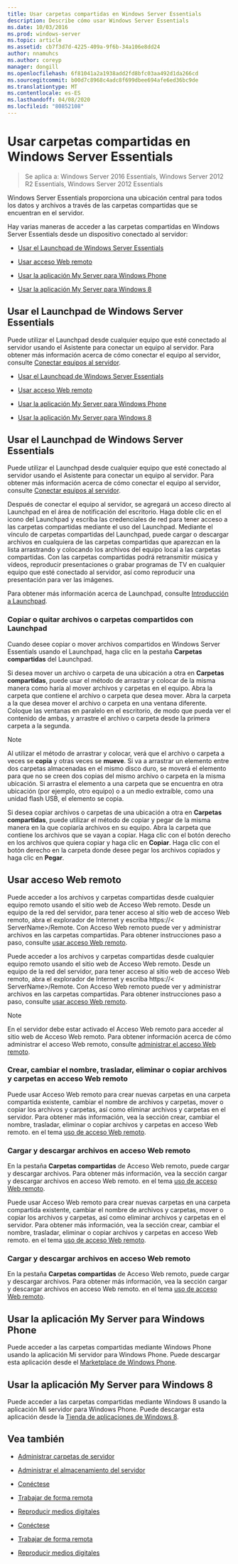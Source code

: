 ```yaml
---
title: Usar carpetas compartidas en Windows Server Essentials
description: Describe cómo usar Windows Server Essentials
ms.date: 10/03/2016
ms.prod: windows-server
ms.topic: article
ms.assetid: cb7f3d7d-4225-409a-9f6b-34a106e8dd24
author: nnamuhcs
ms.author: coreyp
manager: dongill
ms.openlocfilehash: 6f81041a2a1938add2fd8bfc03aa492d1da266cd
ms.sourcegitcommit: b00d7c8968c4adc8f699dbee694afe6ed36bc9de
ms.translationtype: MT
ms.contentlocale: es-ES
ms.lasthandoff: 04/08/2020
ms.locfileid: "80852108"
---
```

# <a name="use-shared-folders-in-windows-server-essentials"></a>Usar carpetas compartidas en Windows Server Essentials

>Se aplica a: Windows Server 2016 Essentials, Windows Server 2012 R2 Essentials, Windows Server 2012 Essentials
  
 Windows Server Essentials proporciona una ubicación central para todos los datos y archivos a través de las carpetas compartidas que se encuentran en el servidor.  
  
 Hay varias maneras de acceder a las carpetas compartidas en Windows Server Essentials desde un dispositivo conectado al servidor:  
  

-   [Usar el Launchpad de Windows Server Essentials](Use-Shared-Folders-in-Windows-Server-Essentials.md#BKMK_UsingLaunchpad)  
  
-   [Usar acceso Web remoto](Use-Shared-Folders-in-Windows-Server-Essentials.md#BKMK_UsingRWA)  
  
-   [Usar la aplicación My Server para Windows Phone](Use-Shared-Folders-in-Windows-Server-Essentials.md#BKMK_Phone)  
  
-   [Usar la aplicación My Server para Windows 8](Use-Shared-Folders-in-Windows-Server-Essentials.md#BKMK_App)  
  
##  <a name="using-the-windows-server-essentials-launchpad"></a><a name="BKMK_UsingLaunchpad"></a>Usar el Launchpad de Windows Server Essentials  
 Puede utilizar el Launchpad desde cualquier equipo que esté conectado al servidor usando el Asistente para conectar un equipo al servidor. Para obtener más información acerca de cómo conectar el equipo al servidor, consulte [Conectar equipos al servidor](Get-Connected-in-Windows-Server-Essentials.md#BKMK_9).  

-   [Usar el Launchpad de Windows Server Essentials](../use/Use-Shared-Folders-in-Windows-Server-Essentials.md#BKMK_UsingLaunchpad)  
  
-   [Usar acceso Web remoto](../use/Use-Shared-Folders-in-Windows-Server-Essentials.md#BKMK_UsingRWA)  
  
-   [Usar la aplicación My Server para Windows Phone](../use/Use-Shared-Folders-in-Windows-Server-Essentials.md#BKMK_Phone)  
  
-   [Usar la aplicación My Server para Windows 8](../use/Use-Shared-Folders-in-Windows-Server-Essentials.md#BKMK_App)  
  
##  <a name="using-the-windows-server-essentials-launchpad"></a><a name="BKMK_UsingLaunchpad"></a>Usar el Launchpad de Windows Server Essentials  
 Puede utilizar el Launchpad desde cualquier equipo que esté conectado al servidor usando el Asistente para conectar un equipo al servidor. Para obtener más información acerca de cómo conectar el equipo al servidor, consulte [Conectar equipos al servidor](../use/Get-Connected-in-Windows-Server-Essentials.md#BKMK_9).  

  
 Después de conectar el equipo al servidor, se agregará un acceso directo al Launchpad en el área de notificación del escritorio. Haga doble clic en el icono del Launchpad y escriba las credenciales de red para tener acceso a las carpetas compartidas mediante el uso del Launchpad. Mediante el vínculo de carpetas compartidas del Launchpad, puede cargar o descargar archivos en cualquiera de las carpetas compartidas que aparezcan en la lista arrastrando y colocando los archivos del equipo local a las carpetas compartidas. Con las carpetas compartidas podrá retransmitir música y vídeos, reproducir presentaciones o grabar programas de TV en cualquier equipo que esté conectado al servidor, así como reproducir una presentación para ver las imágenes.  
  
 Para obtener más información acerca de Launchpad, consulte [Introducción a Launchpad](../manage/Overview-of-the-Launchpad-in-Windows-Server-Essentials.md).  
  
###  <a name="copy-or-move-shared-files-or-folders-using-the-launchpad"></a><a name="BKMK_Launchpad"></a>Copiar o quitar archivos o carpetas compartidos con Launchpad  
 Cuando desee copiar o mover archivos compartidos en Windows Server Essentials usando el Launchpad, haga clic en la pestaña **Carpetas compartidas** del Launchpad.  
  
 Si desea mover un archivo o carpeta de una ubicación a otra en **Carpetas compartidas**, puede usar el método de arrastrar y colocar de la misma manera como haría al mover archivos y carpetas en el equipo. Abra la carpeta que contiene el archivo o carpeta que desea mover. Abra la carpeta a la que desea mover el archivo o carpeta en una ventana diferente. Coloque las ventanas en paralelo en el escritorio, de modo que pueda ver el contenido de ambas, y arrastre el archivo o carpeta desde la primera carpeta a la segunda.  
  
> [!NOTE]
>  Al utilizar el método de arrastrar y colocar, verá que el archivo o carpeta a veces se **copia** y otras veces se **mueve**. Si va a arrastrar un elemento entre dos carpetas almacenadas en el mismo disco duro, se moverá el elemento para que no se creen dos copias del mismo archivo o carpeta en la misma ubicación. Si arrastra el elemento a una carpeta que se encuentra en otra ubicación (por ejemplo, otro equipo) o a un medio extraíble, como una unidad flash USB, el elemento se copia.  
  
 Si desea copiar archivos o carpetas de una ubicación a otra en **Carpetas compartidas**, puede utilizar el método de copiar y pegar de la misma manera en la que copiaría archivos en su equipo. Abra la carpeta que contiene los archivos que se vayan a copiar. Haga clic con el botón derecho en los archivos que quiera copiar y haga clic en **Copiar**. Haga clic con el botón derecho en la carpeta donde desee pegar los archivos copiados y haga clic en **Pegar**.  
  
##  <a name="using-remote-web-access"></a><a name="BKMK_UsingRWA"></a>Usar acceso Web remoto  

 Puede acceder a los archivos y carpetas compartidas desde cualquier equipo remoto usando el sitio web de Acceso Web remoto. Desde un equipo de la red del servidor, para tener acceso al sitio web de acceso Web remoto, abra el explorador de Internet y escriba https://< ServerName\>/Remote. Con Acceso Web remoto puede ver y administrar archivos en las carpetas compartidas. Para obtener instrucciones paso a paso, consulte [usar acceso Web remoto](Use-Remote-Web-Access-in-Windows-Server-Essentials.md).  

 Puede acceder a los archivos y carpetas compartidas desde cualquier equipo remoto usando el sitio web de Acceso Web remoto. Desde un equipo de la red del servidor, para tener acceso al sitio web de acceso Web remoto, abra el explorador de Internet y escriba https://< ServerName\>/Remote. Con Acceso Web remoto puede ver y administrar archivos en las carpetas compartidas. Para obtener instrucciones paso a paso, consulte [usar acceso Web remoto](../use/Use-Remote-Web-Access-in-Windows-Server-Essentials.md).  

  
> [!NOTE]
>  En el servidor debe estar activado el Acceso Web remoto para acceder al sitio web de Acceso Web remoto. Para obtener información acerca de cómo administrar el acceso Web remoto, consulte [administrar el acceso Web remoto](../manage/Manage-Remote-Web-Access-in-Windows-Server-Essentials.md).  
  
###  <a name="create-rename-move-delete-or-copy-files-and-folders-in-remote-web-access"></a><a name="BKMK_2"></a>Crear, cambiar el nombre, trasladar, eliminar o copiar archivos y carpetas en acceso Web remoto  

 Puede usar Acceso Web remoto para crear nuevas carpetas en una carpeta compartida existente, cambiar el nombre de archivos y carpetas, mover o copiar los archivos y carpetas, así como eliminar archivos y carpetas en el servidor. Para obtener más información, vea la sección crear, cambiar el nombre, trasladar, eliminar o copiar archivos y carpetas en acceso Web remoto. en el tema [uso de acceso Web remoto](Use-Remote-Web-Access-in-Windows-Server-Essentials.md).  
  
###  <a name="upload-and-download-files-in-remote-web-access"></a><a name="BKMK_3"></a>Cargar y descargar archivos en acceso Web remoto  
 En la pestaña **Carpetas compartidas** de Acceso Web remoto, puede cargar y descargar archivos. Para obtener más información, vea la sección cargar y descargar archivos en acceso Web remoto. en el tema [uso de acceso Web remoto](Use-Remote-Web-Access-in-Windows-Server-Essentials.md).  

 Puede usar Acceso Web remoto para crear nuevas carpetas en una carpeta compartida existente, cambiar el nombre de archivos y carpetas, mover o copiar los archivos y carpetas, así como eliminar archivos y carpetas en el servidor. Para obtener más información, vea la sección crear, cambiar el nombre, trasladar, eliminar o copiar archivos y carpetas en acceso Web remoto. en el tema [uso de acceso Web remoto](../use/Use-Remote-Web-Access-in-Windows-Server-Essentials.md).  
  
###  <a name="upload-and-download-files-in-remote-web-access"></a><a name="BKMK_3"></a>Cargar y descargar archivos en acceso Web remoto  
 En la pestaña **Carpetas compartidas** de Acceso Web remoto, puede cargar y descargar archivos. Para obtener más información, vea la sección cargar y descargar archivos en acceso Web remoto. en el tema [uso de acceso Web remoto](../use/Use-Remote-Web-Access-in-Windows-Server-Essentials.md).  

  
##  <a name="using-my-server-app-for-windows-phone"></a><a name="BKMK_Phone"></a>Usar la aplicación My Server para Windows Phone  
 Puede acceder a las carpetas compartidas mediante Windows Phone usando la aplicación Mi servidor para Windows Phone. Puede descargar esta aplicación desde el [Marketplace de Windows Phone](http://www.windowsphone.com/apps/6c2f98d5-6fcf-4e1d-b8b1-cde62ea1a94a).  
  
##  <a name="using-my-server-app-for-windows-8"></a><a name="BKMK_App"></a>Usar la aplicación My Server para Windows 8  
 Puede acceder a las carpetas compartidas mediante Windows 8 usando la aplicación Mi servidor para Windows Phone. Puede descargar esta aplicación desde la [Tienda de aplicaciones de Windows 8](https://windows.microsoft.com/windows-8/apps).  
  
## <a name="see-also"></a>Vea también  
  
-   [Administrar carpetas de servidor](../manage/Manage-Server-Folders-in-Windows-Server-Essentials.md)  
  
-   [Administrar el almacenamiento del servidor](../manage/Manage-Server-Storage-in-Windows-Server-Essentials.md)  
  

-   [Conéctese](Get-Connected-in-Windows-Server-Essentials.md)  
  
-   [Trabajar de forma remota](Work-Remotely-in-Windows-Server-Essentials.md)  
  
-   [Reproducir medios digitales](Play-Digital-Media-in-Windows-Server-Essentials.md)

-   [Conéctese](../use/Get-Connected-in-Windows-Server-Essentials.md)  
  
-   [Trabajar de forma remota](../use/Work-Remotely-in-Windows-Server-Essentials.md)  
  
-   [Reproducir medios digitales](../use/Play-Digital-Media-in-Windows-Server-Essentials.md)

